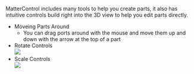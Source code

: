 MatterControl includes many tools to help you create parts, it also has intuitive controls build right into the 3D view to help you edit parts directly.

- Moveing Parts Around
  - You can drag ports around with the mouse and move them up and down with the arrow at the top of a part
- Rotate Controls  
  ![](https://www.matterhackers.com/r/1oH3i1)
 - Scale Controls  
  ![](https://www.matterhackers.com/r/yNqiNT)
